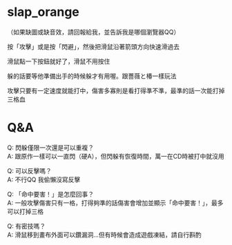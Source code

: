 # slap_orange

（如果缺圖或缺音效，請回報給我，並告訴我是哪個瀏覽器QQ）

按「攻擊」或是按「閃避」，然後把滑鼠沿著箭頭方向快速滑過去

滑鼠點一下按鈕就好了，滑鼠不用按住

躲的話要等他準備出手的時候躲才有用喔。跟薔薇と椿一樣玩法

攻擊只要有一定速度就能打中，傷害多寡則是看打得準不準，最準的話一次能打掉三格血

# Q&A

Q: 閃躲僅限一次還是可以重複？<br>
A: 跟原作一樣可以一直閃（硬A），但閃躲有恢復時間，萬一在CD時被打中就沒用

Q: 可以反擊嗎？<br>
A: 不行QQ 我偷懶沒寫反擊

Q: 「命中要害！」是怎麼回事？<br>
A: 一般攻擊傷害只有一格，打得夠準的話傷害會增加並顯示「命中要害！」，最多可以打掉三格

Q: 有密技嗎？<br>
A: 滑鼠移到畫布外面可以鑽漏洞...但有時候會造成遊戲凍結，請自行斟酌
